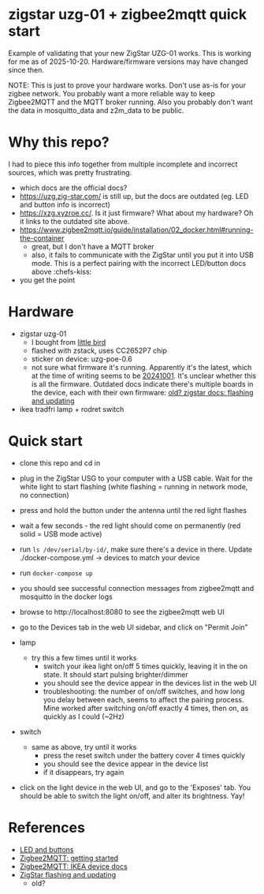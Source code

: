 # zigstar uzg-01 + zigbee2mqtt quick start

Example of validating that your new ZigStar UZG-01 works. This is working for
me as of 2025-10-20. Hardware/firmware versions may have changed since then.

NOTE: This is just to prove your hardware works. Don't use as-is for your zigbee
network. You probably want a more reliable way to keep Zigbee2MQTT and the MQTT
broker running. Also you probably don't want the data in mosquitto_data and
z2m_data to be public.

# Why this repo?
I had to piece this info together from multiple incomplete and incorrect
sources, which was pretty frustrating.

- which docs are the official docs?
- https://uzg.zig-star.com/ is still up, but the docs are outdated (eg. LED and
  button info is incorrect)
- https://xzg.xyzroe.cc/. Is it just firmware? What about my hardware? Oh it
  links to the outdated site above.
- https://www.zigbee2mqtt.io/guide/installation/02_docker.html#running-the-container
  - great, but I don't have a MQTT broker
  - also, it fails to communicate with the ZigStar until you put it into USB
    mode. This is a perfect pairing with the incorrect LED/button docs above
    :chefs-kiss:
- you get the point

# Hardware
- zigstar uzg-01
  - I bought from [little bird](https://littlebirdelectronics.com.au/products/zigstar-uzg-01-universal-zigbee-gateway-1?_pos=1&_psq=zig&_ss=e&_v=1.0)
  - flashed with zstack, uses CC2652P7 chip
  - sticker on device: uzg-poe-0.6
  - not sure what firmware it's running. Apparently it's the latest, which at
    the time of writing seems to be [20241001](https://github.com/xyzroe/XZG/releases/tag/20241001).
    It's unclear whether this is all the firmware. Outdated docs indicate
    there's multiple boards in the device, each with their own firmware:
    [old? zigstar docs: flashing and updating](https://uzg.zig-star.com/flashing-and-updating/)
- ikea tradfri lamp + rodret switch

# Quick start
- clone this repo and cd in
- plug in the ZigStar USG to your computer with a USB cable. Wait for the white
  light to start flashing (white flashing = running in network mode, no
  connection)
- press and hold the button under the antenna until the red light flashes
- wait a few seconds - the red light should come on permanently (red solid = USB
  mode active)
- run `ls /dev/serial/by-id/`, make sure there's a device in there. Update
  ./docker-compose.yml -> devices to match your device
- run `docker-compose up`
- you should see successful connection messages from zigbee2mqtt and mosquitto
  in the docker logs
- browse to http://localhost:8080 to see the zigbee2mqtt web UI
- go to the Devices tab in the web UI sidebar, and click on "Permit Join"

- lamp
  - try this a few times until it works
    - switch your ikea light on/off 5 times quickly, leaving it in the on state.
      It should start pulsing brighter/dimmer
    - you should see the device appear in the devices list in the web UI
    - troubleshooting: the number of on/off switches, and how long you delay
      between each, seems to affect the pairing process. Mine worked after
      switching on/off exactly 4 times, then on, as quickly as I could (~2Hz)

- switch
  - same as above, try until it works
    - press the reset switch under the battery cover 4 times quickly
    - you should see the device appear in the device list
    - if it disappears, try again

- click on the light device in the web UI, and go to the 'Exposes' tab. You
  should be able to switch the light on/off, and alter its brightness. Yay!

# References
- [LED and buttons](https://xzg.xyzroe.cc/hardware/)
- [Zigbee2MQTT: getting started](https://www.zigbee2mqtt.io/guide/getting-started/)
- [Zigbee2MQTT: IKEA device docs](https://www.zigbee2mqtt.io/supported-devices/#v=IKEA)
- [ZigStar flashing and updating](https://uzg.zig-star.com/flashing-and-updating/)
  - old?
